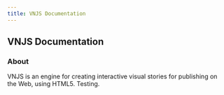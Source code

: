 ```yaml
---
title: VNJS Documentation
---
```


## VNJS Documentation

### About

VNJS is an engine for creating interactive visual stories for publishing on the Web, using HTML5. Testing.
